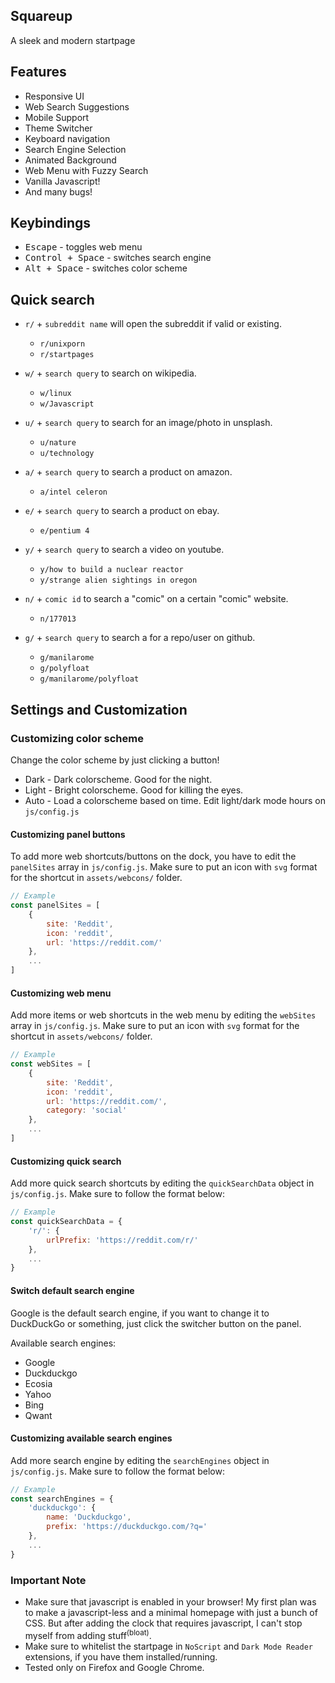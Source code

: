 ## Squareup

A sleek and modern startpage

## Features

+ Responsive UI
+ Web Search Suggestions
+ Mobile Support
+ Theme Switcher
+ Keyboard navigation
+ Search Engine Selection
+ Animated Background
+ Web Menu with Fuzzy Search
+ Vanilla Javascript!
+ And many bugs!

## Keybindings

+ <kbd>Escape</kbd> - toggles web menu
+ <kbd>Control + Space</kbd> - switches search engine
+ <kbd>Alt + Space</kbd> - switches color scheme

## Quick search

+ `r/` + `subreddit name` will open the subreddit if valid or existing.
	- `r/unixporn`
	- `r/startpages`

+ `w/` + `search query` to search on wikipedia.
	- `w/linux`
	- `w/Javascript`

+ `u/` + `search query` to search for an image/photo in unsplash.
	- `u/nature`
	- `u/technology`

+ `a/` + `search query` to search a product on amazon.
	- `a/intel celeron`

+ `e/` + `search query` to search a product on ebay.
	- `e/pentium 4`

+ `y/` + `search query` to search a video on youtube.
	- `y/how to build a nuclear reactor`
	- `y/strange alien sightings in oregon`

+ `n/` + `comic id` to search a "comic" on a certain "comic" website.
	- `n/177013`

+ `g/` + `search query` to search a for a repo/user on github.
	- `g/manilarome`
	- `g/polyfloat`
	- `g/manilarome/polyfloat`

## Settings and Customization

### Customizing color scheme

Change the color scheme by just clicking a button!

+ Dark - Dark colorscheme. Good for the night.
+ Light - Bright colorscheme. Good for killing the eyes.
+ Auto - Load a colorscheme based on time. Edit light/dark mode hours on `js/config.js` 

#### Customizing panel buttons

To add more web shortcuts/buttons on the dock, you have to edit the `panelSites` array in `js/config.js`. Make sure to put an icon with `svg` format for the shortcut in `assets/webcons/` folder.

```js
// Example
const panelSites = [
	{
		site: 'Reddit',
		icon: 'reddit',
		url: 'https://reddit.com/'
	},
	...
]
```

#### Customizing web menu

Add more items or web shortcuts in the web menu by editing the `webSites` array in `js/config.js`. Make sure to put an icon with `svg` format for the shortcut in `assets/webcons/` folder. 

```js
// Example
const webSites = [
	{
		site: 'Reddit',
		icon: 'reddit',
		url: 'https://reddit.com/',
		category: 'social'
	},
	...
]
```

#### Customizing quick search

Add more quick search shortcuts by editing the `quickSearchData` object in `js/config.js`. Make sure to follow the format below:

```js
// Example
const quickSearchData = {
	'r/': {
		urlPrefix: 'https://reddit.com/r/'
	},
	...
}
```

#### Switch default search engine

Google is the default search engine, if you want to change it to DuckDuckGo or something, just click the switcher button on the panel.

Available search engines:

+ Google
+ Duckduckgo
+ Ecosia
+ Yahoo
+ Bing
+ Qwant

#### Customizing available search engines

Add more search engine by editing the `searchEngines` object in `js/config.js`. Make sure to follow the format below:

```js
// Example
const searchEngines = {
	'duckduckgo': {
		name: 'Duckduckgo',
		prefix: 'https://duckduckgo.com/?q='
	},
	...
}
```

### Important Note

+ Make sure that javascript is enabled in your browser! My first plan was to make a javascript-less and a minimal homepage with just a bunch of CSS. But after adding the clock that requires javascript, I can't stop myself from adding stuff<sup>(bloat)</sup>.
+ Make sure to whitelist the startpage in `NoScript` and `Dark Mode Reader` extensions, if you have them installed/running.
+ Tested only on Firefox and Google Chrome.
